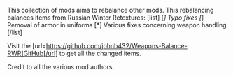 This collection of mods aims to rebalance other mods.
This rebalancing balances items from Russian Winter Retextures:
[list]
[*] Typo fixes
[*] Removal of armor in uniforms
[*] Various fixes concerning weapon handling
[/list]

Visit the [url=https://github.com/johnb432/Weapons-Balance-RWR]GitHub[/url] to get all the changed items.

Credit to all the various mod authors.
